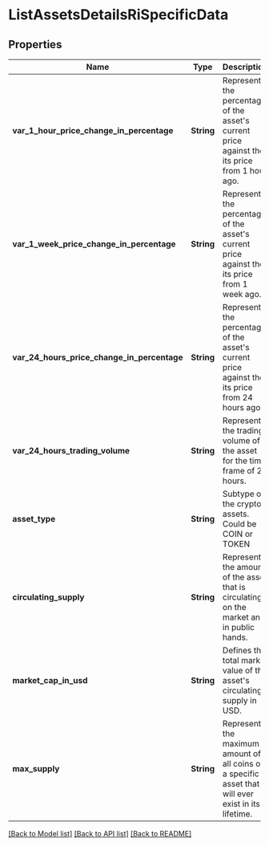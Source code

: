 # ListAssetsDetailsRiSpecificData

## Properties

Name | Type | Description | Notes
------------ | ------------- | ------------- | -------------
**var_1_hour_price_change_in_percentage** | **String** | Represents the percentage of the asset's current price against the its price from 1 hour ago. | 
**var_1_week_price_change_in_percentage** | **String** | Represents the percentage of the asset's current price against the its price from 1 week ago. | 
**var_24_hours_price_change_in_percentage** | **String** | Represents the percentage of the asset's current price against the its price from 24 hours ago. | 
**var_24_hours_trading_volume** | **String** | Represents the trading volume of the asset for the time frame of 24 hours. | 
**asset_type** | **String** | Subtype of the crypto assets. Could be COIN or TOKEN | 
**circulating_supply** | **String** | Represents the amount of the asset that is circulating on the market and in public hands. | 
**market_cap_in_usd** | **String** | Defines the total market value of the asset's circulating supply in USD. | 
**max_supply** | **String** | Represents the maximum amount of all coins of a specific asset that will ever exist in its lifetime. | 

[[Back to Model list]](../README.md#documentation-for-models) [[Back to API list]](../README.md#documentation-for-api-endpoints) [[Back to README]](../README.md)


